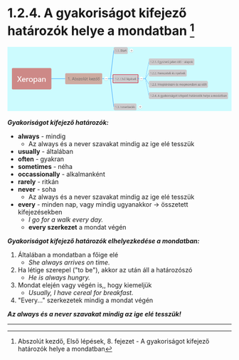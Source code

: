 # 1.2.4. A gyakoriságot kifejező határozók helye a mondatban [^1]

![1.2](images/1.2.png)

***Gyakoriságot kifejező határozók:***

* **always** - mindig
  * Az always és a never szavakat mindig az ige elé tesszük
* **usually** - általában
* **often** - gyakran
* **sometimes** - néha
* **occassionally** - alkalmanként
* **rarely** - ritkán
* **never** - soha
  * Az always és a never szavakat mindig az ige elé tesszük
* **every** - minden nap, vagy mindig ugyanakkor -> összetett kifejezésekben
  * *I go for a walk every day.*
  * **every szerkezet** a mondat végén

***Gyakoriságot kifejező határozók elhelyezkedése a mondatban:***

1. Általában a mondatban a főige elé
   * *She always arrives on time.*
2. Ha létige szerepel ("to be"), akkor az után áll a határozószó
   * *He is always hungry.*
3. Mondat elején vagy végén is,, hogy kiemeljük
   * *Usually, I have cereal for breakfast.*
4. "Every..." szerkezetek mindig a mondat végén

***Az always és a never szavakat mindig az ige elé tesszük!***

---
[^1]: Abszolút kezdő, Első lépések, 8. fejezet - A gyakoriságot kifejező határozók helye a mondatban